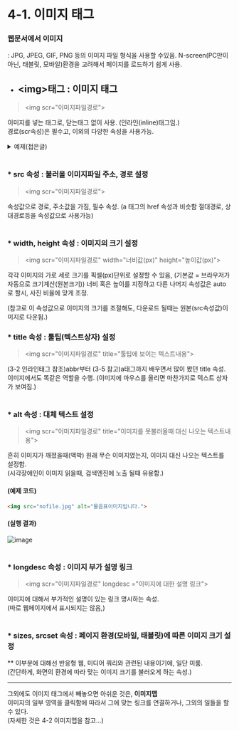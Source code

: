 # 4-1. 이미지 태그
### 웹문서에서 이미지
: JPG, JPEG, GIF, PNG 등의 이미지 파일 형식을 사용할 수있음.
N-screen(PC만이 아닌, 태블릿, 모바일)환경을 고려해서 페이지를 로드하기 쉽게 사용.

- ## \<img>태그 : 이미지 태그
> \<img scr="이미지파일경로">

이미지를 넣는 태그로, 닫는태그 없이 사용. (인라인(inline)태그임.)  
경로(scr속성)은 필수고, 이외의 다양한 속성을 사용가능.

<details>
  <summary>예제(접은글)</summary>
  
  ### 예제코드
  ```html
  <img src="https://cdn.pixabay.com/photo/2018/01/17/09/12/sunset-3087790__340.jpg">
  ```

  ### 실행결과
  ![img태그예제](https://user-images.githubusercontent.com/48408417/77617856-77822d00-6f78-11ea-9ae1-40bf2969dcfb.png)
</details>
<br>  
        
### * src 속성 : 불러올 이미지파일 주소, 경로 설정
> \<img scr="이미지파일경로">

속성값으로 경로, 주소값을 가짐, 필수 속성.
(a 태그의 href 속성과 비슷함 절대경로, 상대경로등을 속성값으로 사용가능)  
<br>

### * width, height 속성 : 이미지의 크기 설정 
> \<img scr="이미지파일경로" width="너비값(px)" height="높이값(px)">  

각각 이미지의 가로 세로 크기를 픽셀(px)단위로 설정할 수 있음, (기본값 = 브라우저가 자동으로 크기계산(원본크기))
너비 혹은 높이를 지정하고 다른 나머지 속성값은 auto로 할시, 사진 비율에 맞게 조정.  

(참고로 이 속성값으로 이미지의 크기를 조절해도, 다운로드 될때는 원본(src속성값)이미지로 다운됨.)
<br>

### * title 속성 : 툴팁(텍스트상자) 설정
> \<img scr="이미지파일경로" title="툴팁에 보이는 텍스트내용">

(3-2 인라인태그 참조)abbr부터 (3-5 참고)a태그까지 배우면서 많이 봤던 title 속성.  
이미지에서도 똑같은 역할을 수행. (이미지에 마우스를 올리면 마찬가지로 텍스트 상자가 보여짐.)  
<br>

### * alt 속성 : 대체 텍스트 설정
> \<img scr="이미지파일경로" title="이미지를 못불러올때 대신 나오는 텍스트내용">

흔히 이미지가 깨졌을때(액박) 원래 무슨 이미지였는지, 이미지 대신 나오는 텍스트를 설정함.  
(시각장애인이 이미지 읽을때, 검색엔진에 노출 될때 유용함.)

#### (예제 코드)
```html
<img src="nofile.jpg" alt="물음표이미지입니다.">
```
#### (실행 결과)
![image](https://user-images.githubusercontent.com/48408417/77619193-0abc6200-6f7b-11ea-94cb-21d46dc1f40b.png)  
<br>

### * longdesc 속성 : 이미지 부가 설명 링크
> \<img scr="이미지파일경로" longdesc ="이미지에 대한 설명 링크">

이미지에 대해서 부가적인 설명이 있는 링크 명시하는 속성.  
(따로 웹페이지에서 표시되지는 않음,)  
<br>

### * sizes, srcset 속성 : 페이지 환경(모바일, 태블릿)에 따른 이미지 크기 설정

** 이부분에 대해선 반응형 웹, 미디어 쿼리와 관련된 내용이기에, 일단 미룸.  
(간단하게, 화면의 환경에 따라 맞는 이미지 크기를 불러오게 하는 속성.)

***

그외에도 이미지 태그에서 빼놓으면 아쉬운 것은, **이미지맵**  
이미지의 일부 영역을 클릭함에 따라서 그에 맞는 링크를 연결하거나, 그외의 일들을 할 수 있다.  
(자세한 것은 4-2 이미지맵을 참고...)

